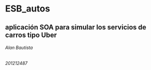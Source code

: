 # ESB_autos
## aplicación SOA para simular los servicios de carros tipo Uber


###### Alan Bautista
###### 201212487
